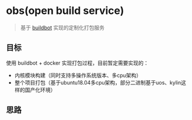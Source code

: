 # obs(open build service)

> 基于 [buildbot](https://www.buildbot.net/) 实现的定制化打包服务

## 目标

使用 buildbot + docker 实现打包过程，目前暂定需要实现的：
- 内核模块构建（同时支持多操作系统版本、多cpu架构）
- 整个项目打包（基于ubuntu18.04多cpu架构，部分二进制基于uos、kylin这样的国产化环境）

## 思路

